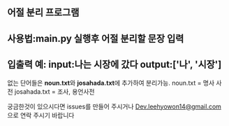 **어절 분리 프로그램**
---
사용법:main.py 실행후 어절 분리할 문장 입력
---
입출력 예:
input:나는 시장에 갔다
output:['나', '시장']
---
없는 단어들은 **noun.txt**와 **josahada.txt**에 추가하여 분리가능.
noun.txt = 명사 사전
josahada.txt = 조사, 용언사전

궁금한것이 있으시다면 issues를 만들어 주시거나
Dev.leehyowon14@gmail.com 으로 연락 주시기 바랍니다

